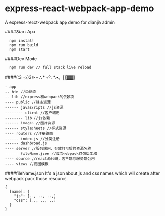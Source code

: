 # express-react-webpack-app-demo
A express-react-webpack app demo for dianjia admin


####Start App
```
  npm install
  npm run build
  npm start
```


####Dev Mode
```
  npm run dev // full stack live reload
```


####(:3 っ)3≡･◦∴* ◦º. *.•。[][▓▓]
```
- app
-- bin //启动项
-- lib //express和webpack的依赖项
---- public //静态资源
------ javascripts //js资源
-------- client //客户端用
-------- lib //js依赖
------ images //图片资源
------ stylesheets //样式资源
---- routers //注册路由
------ index.js //分类注册
------ dashbroad.js
---- server //服务端用，存放打包后的资源名称
------ fileName.json //每次webpack打包后生成
---- source //react源代码，客户端与服务端公用
---- views //视图模板
```


####fileName.json
It's a json about js and css names which will create after webpack pack those resource.
```
{
  [name]: {
    "js": [.., .., ..,]
    "css": [.., .., ..]
  }
}
```
